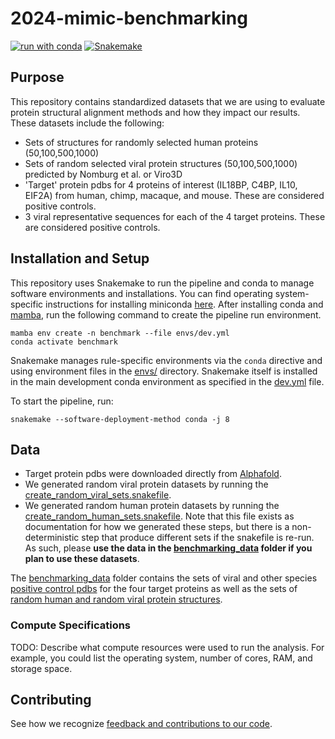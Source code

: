 # 2024-mimic-benchmarking

[![run with conda](http://img.shields.io/badge/run%20with-conda-3EB049?labelColor=000000&logo=anaconda)](https://docs.conda.io/projects/miniconda/en/latest/)
[![Snakemake](https://img.shields.io/badge/snakemake--green)](https://snakemake.readthedocs.io/en/stable/)

## Purpose
This repository contains standardized datasets that we are using to evaluate protein structural alignment methods and how they impact our results. These datasets include the following:
- Sets of structures for randomly selected human proteins (50,100,500,1000)
- Sets of random selected viral protein structures (50,100,500,1000) predicted by Nomburg et al. or Viro3D
- 'Target' protein pdbs for 4 proteins of interest (IL18BP, C4BP, IL10, EIF2A) from human, chimp, macaque, and mouse. These are considered positive controls.
- 3 viral representative sequences for each of the 4 target proteins. These are considered positive controls.

## Installation and Setup

This repository uses Snakemake to run the pipeline and conda to manage software environments and installations. You can find operating system-specific instructions for installing miniconda [here](https://docs.conda.io/projects/miniconda/en/latest/). After installing conda and [mamba](https://mamba.readthedocs.io/en/latest/), run the following command to create the pipeline run environment.

```{bash}
mamba env create -n benchmark --file envs/dev.yml
conda activate benchmark
```

Snakemake manages rule-specific environments via the `conda` directive and using environment files in the [envs/](./envs/) directory. Snakemake itself is installed in the main development conda environment as specified in the [dev.yml](./envs/dev.yml) file.

To start the pipeline, run:

```{bash}
snakemake --software-deployment-method conda -j 8
```


## Data

- Target protein pdbs were downloaded directly from [Alphafold](https://alphafold.ebi.ac.uk/).
- We generated random viral protein datasets by running the [create_random_viral_sets.snakefile](create_random_viral_sets.snakefile).
- We generated random human protein datasets by running the [create_random_human_sets.snakefile](create_random_human_sets.snakefile). Note that this file exists as documentation for how we generated these steps, but there is a non-deterministic step that produce different sets if the snakefile is re-run. As such, please **use the data in the [benchmarking_data](benchmarking_data) folder if you plan to use these datasets**.

The [benchmarking_data](./benchmarking_data) folder contains the sets of viral and other species [positive control pdbs](./benchmarking_data/positive_controls) for the four target proteins as well as the sets of [random human and random viral protein structures](./benchmarking_data/random_protein_sets).

### Compute Specifications

TODO: Describe what compute resources were used to run the analysis. For example, you could list the operating system, number of cores, RAM, and storage space.

## Contributing

See how we recognize [feedback and contributions to our code](https://github.com/Arcadia-Science/arcadia-software-handbook/blob/main/guides-and-standards/guide-credit-for-contributions.md).
